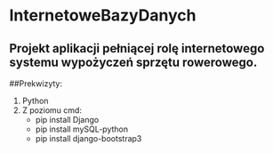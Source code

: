 # InternetoweBazyDanych
## Projekt aplikacji pełniącej rolę internetowego systemu wypożyczeń sprzętu rowerowego.

##Prekwizyty:
1. Python
2. Z poziomu cmd:
	* pip install Django
	* pip install mySQL-python
	* pip install django-bootstrap3
